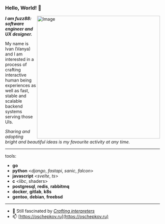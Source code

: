 ### Hello, World! 👋
<img src="https://raw.githubusercontent.com/MicaelliMedeiros/micaellimedeiros/master/image/computer-illustration.png" min-width="400px" max-width="400px" width="400px" align="right" alt="Image">

<p align="left">
<b><i>I am fuzz88: software engineer and UX designer.</i></b>
</p>
<p>
My name is Ivan (Vanya) and I am interested in a process of crafting interactive human being experiences as well as fast, stable and scalable backend systems serving those UIs.
</p>
<p>
<i>Sharing and adopting bright and beautiful ideas is my favourite activity at any time.</i>
</p>

---

tools:
- __go__
- __python__ <*django*, *fastapi*, *sanic*, *falcon*>
- __javascript__ <*svelte*, *ts*>
- __c__ <*libc*, shaders>
- __postgresql__, __redis__, __rabbitmq__
- __docker__, __gitlab__, __k8s__
- __gentoo__, __debian__, __freebsd__

---

- 🌱 Still fascinated by [*Crafting interpreters*](https://craftinginterpreters.com/a-bytecode-virtual-machine.html)
- 📫 [https://oschepkov.ru](https://oschepkov.ru)
